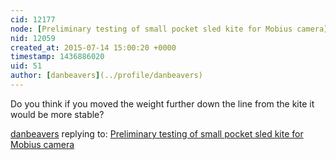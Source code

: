 ```yaml
---
cid: 12177
node: [Preliminary testing of small pocket sled kite for Mobius camera](../notes/patcoyle/07-14-2015/smal-pocket-sled-kite-for-mobius-camera)
nid: 12059
created_at: 2015-07-14 15:00:20 +0000
timestamp: 1436886020
uid: 51
author: [danbeavers](../profile/danbeavers)
---
```


Do you think if you moved the weight further down the line from the kite it would be more stable?

[danbeavers](../profile/danbeavers) replying to: [Preliminary testing of small pocket sled kite for Mobius camera](../notes/patcoyle/07-14-2015/smal-pocket-sled-kite-for-mobius-camera)

